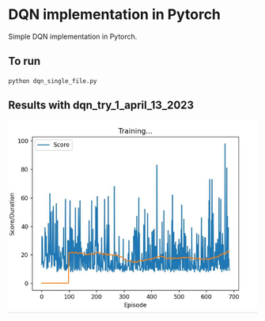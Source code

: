 # DQN implementation in Pytorch

Simple DQN implementation in Pytorch.

## To run

`python dqn_single_file.py`

## Results with dqn_try_1_april_13_2023

![image](assets/dqn_try_1_april_13_2023.JPG)

